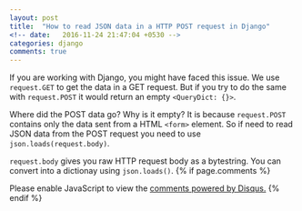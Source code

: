 ```yaml
---
layout: post
title:  "How to read JSON data in a HTTP POST request in Django"
<!-- date:   2016-11-24 21:47:04 +0530 -->
categories: django
comments: true
---
```

If you are working with Django, you might have faced this issue.
We use `request.GET` to get the data in a GET request. But if you
try to do the same with `request.POST` it would return an empty `<QueryDict: {}>`.

Where did the POST data go? Why is it empty?
It is because `request.POST` contains only the data sent from a HTML
`<form>` element. So if need to read JSON data from the POST request you need to
use `json.loads(request.body)`.

`request.body` gives you raw HTTP request body as a bytestring. You can convert
into a dictionay using `json.loads()`.
{% if page.comments %}
<div id="disqus_thread"></div>
<script>

/**
*  RECOMMENDED CONFIGURATION VARIABLES: EDIT AND UNCOMMENT THE SECTION BELOW TO INSERT DYNAMIC VALUES FROM YOUR PLATFORM OR CMS.
*  LEARN WHY DEFINING THESE VARIABLES IS IMPORTANT: https://disqus.com/admin/universalcode/#configuration-variables*/
/*
var disqus_config = function () {
this.page.url = 'https://codersam8.github.io/django/2017/05/14/django_post.html';  // Replace PAGE_URL with your page's canonical URL variable
this.page.identifier = PAGE_IDENTIFIER; // Replace PAGE_IDENTIFIER with your page's unique identifier variable
};
*/
(function() { // DON'T EDIT BELOW THIS LINE
var d = document, s = d.createElement('script');
s.src = '//codersam8.disqus.com/embed.js';
s.setAttribute('data-timestamp', +new Date());
(d.head || d.body).appendChild(s);
})();
</script>
<noscript>Please enable JavaScript to view the <a href="https://disqus.com/?ref_noscript">comments powered by Disqus.</a></noscript>
{% endif %}
<script>
  (function(i,s,o,g,r,a,m){i['GoogleAnalyticsObject']=r;i[r]=i[r]||function(){
  (i[r].q=i[r].q||[]).push(arguments)},i[r].l=1*new Date();a=s.createElement(o),
  m=s.getElementsByTagName(o)[0];a.async=1;a.src=g;m.parentNode.insertBefore(a,m)
  })(window,document,'script','https://www.google-analytics.com/analytics.js','ga');

  ga('create', 'UA-89599401-1', 'auto');
  ga('send', 'pageview');

</script>
